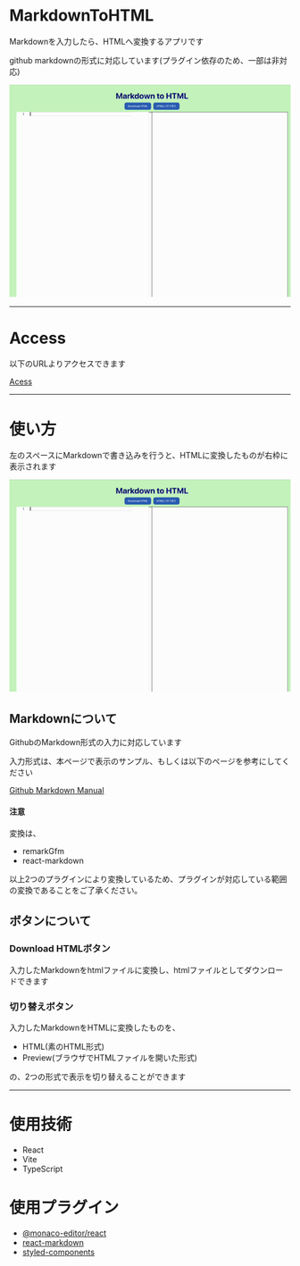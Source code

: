 # MarkdownToHTML

Markdownを入力したら、HTMLへ変換するアプリです

github markdownの形式に対応しています(プラグイン依存のため、一部は非対応)

![Welcome!](/doc/image.gif)

---

# Access

以下のURLよりアクセスできます

[Acess](https://kip2.github.io/MarkdownToHTML/)

---
# 使い方

左のスペースにMarkdownで書き込みを行うと、HTMLに変換したものが右枠に表示されます

![参考イメージ](/doc/image.gif)

## Markdownについて

GithubのMarkdown形式の入力に対応しています

入力形式は、本ページで表示のサンプル、もしくは以下のページを参考にしてください

[Github Markdown Manual](https://docs.github.com/ja/get-started/writing-on-github/getting-started-with-writing-and-formatting-on-github/basic-writing-and-formatting-syntax)


#### 注意

変換は、

- remarkGfm
- react-markdown

以上2つのプラグインにより変換しているため、プラグインが対応している範囲の変換であることをご了承ください。

## ボタンについて

### Download HTMLボタン

入力したMarkdownをhtmlファイルに変換し、htmlファイルとしてダウンロードできます

### 切り替えボタン

入力したMarkdownをHTMLに変換したものを、

- HTML(素のHTML形式)
- Preview(ブラウザでHTMLファイルを開いた形式)

の、2つの形式で表示を切り替えることができます

---


# 使用技術

- React
- Vite
- TypeScript


# 使用プラグイン
- [@monaco-editor/react](https://www.npmjs.com/package/@monaco-editor/react)
- [react-markdown](https://www.npmjs.com/package/react-markdown?activeTab=readme)
- [styled-components](https://www.npmjs.com/package/styled-components)
